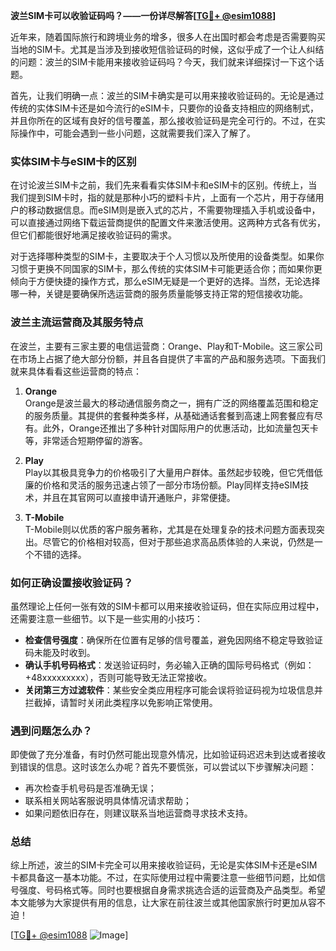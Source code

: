 **波兰SIM卡可以收验证码吗？——一份详尽解答[[TG💪+ @esim1088](https://t.me/s/esim1088)]**

近年来，随着国际旅行和跨境业务的增多，很多人在出国时都会考虑是否需要购买当地的SIM卡。尤其是当涉及到接收短信验证码的时候，这似乎成了一个让人纠结的问题：波兰的SIM卡能用来接收验证码吗？今天，我们就来详细探讨一下这个话题。

首先，让我们明确一点：波兰的SIM卡确实是可以用来接收验证码的。无论是通过传统的实体SIM卡还是如今流行的eSIM卡，只要你的设备支持相应的网络制式，并且你所在的区域有良好的信号覆盖，那么接收验证码是完全可行的。不过，在实际操作中，可能会遇到一些小问题，这就需要我们深入了解了。

### 实体SIM卡与eSIM卡的区别

在讨论波兰SIM卡之前，我们先来看看实体SIM卡和eSIM卡的区别。传统上，当我们提到SIM卡时，指的就是那种小巧的塑料卡片，上面有一个芯片，用于存储用户的移动数据信息。而eSIM则是嵌入式的芯片，不需要物理插入手机或设备中，可以直接通过网络下载运营商提供的配置文件来激活使用。这两种方式各有优劣，但它们都能很好地满足接收验证码的需求。

对于选择哪种类型的SIM卡，主要取决于个人习惯以及所使用的设备类型。如果你习惯于更换不同国家的SIM卡，那么传统的实体SIM卡可能更适合你；而如果你更倾向于方便快捷的操作方式，那么eSIM无疑是一个更好的选择。当然，无论选择哪一种，关键是要确保所选运营商的服务质量能够支持正常的短信接收功能。

### 波兰主流运营商及其服务特点

在波兰，主要有三家主要的电信运营商：Orange、Play和T-Mobile。这三家公司在市场上占据了绝大部分份额，并且各自提供了丰富的产品和服务选项。下面我们就来具体看看这些运营商的特点：

1. **Orange**  
   Orange是波兰最大的移动通信服务商之一，拥有广泛的网络覆盖范围和稳定的服务质量。其提供的套餐种类多样，从基础通话套餐到高速上网套餐应有尽有。此外，Orange还推出了多种针对国际用户的优惠活动，比如流量包天卡等，非常适合短期停留的游客。

2. **Play**  
   Play以其极具竞争力的价格吸引了大量用户群体。虽然起步较晚，但它凭借低廉的价格和灵活的服务迅速占领了一部分市场份额。Play同样支持eSIM技术，并且在其官网可以直接申请开通账户，非常便捷。

3. **T-Mobile**  
   T-Mobile则以优质的客户服务著称，尤其是在处理复杂的技术问题方面表现突出。尽管它的价格相对较高，但对于那些追求高品质体验的人来说，仍然是一个不错的选择。

### 如何正确设置接收验证码？

虽然理论上任何一张有效的SIM卡都可以用来接收验证码，但在实际应用过程中，还需要注意一些细节。以下是一些实用的小技巧：

- **检查信号强度**：确保所在位置有足够的信号覆盖，避免因网络不稳定导致验证码未能及时收到。
- **确认手机号码格式**：发送验证码时，务必输入正确的国际号码格式（例如：+48xxxxxxxxx），否则可能导致无法正常接收。
- **关闭第三方过滤软件**：某些安全类应用程序可能会误将验证码视为垃圾信息并拦截掉，请暂时关闭此类程序以免影响正常使用。

### 遇到问题怎么办？

即使做了充分准备，有时仍然可能出现意外情况，比如验证码迟迟未到达或者接收到错误的信息。这时该怎么办呢？首先不要慌张，可以尝试以下步骤解决问题：

- 再次检查手机号码是否准确无误；
- 联系相关网站客服说明具体情况请求帮助；
- 如果问题依旧存在，则建议联系当地运营商寻求技术支持。

### 总结

综上所述，波兰的SIM卡完全可以用来接收验证码，无论是实体SIM卡还是eSIM卡都具备这一基本功能。不过，在实际使用过程中需要注意一些细节问题，比如信号强度、号码格式等。同时也要根据自身需求挑选合适的运营商及产品类型。希望本文能够为大家提供有用的信息，让大家在前往波兰或其他国家旅行时更加从容不迫！

[[TG💪+ @esim1088](https://t.me/s/esim1088) ![Image](https://i.postimg.cc/4NQfJmqS/Snipaste-2025-05-13-00-14-12.png)]
